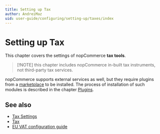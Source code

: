 ```yaml
---
title: Setting up Tax
author: AndreiMaz
uid: user-guide/configuring/setting-up/taxes/index
---
```


# Setting up Tax

This chapter covers the settings of nopCommerce **tax tools**.

> [!NOTE] this chapter includes nopCommerce in-built tax instruments, not third-party tax services.

nopCommerce supports external services as well, but they require plugins from a [marketplace](http://www.nopcommerce.com/marketplace.aspx) to be installed. The process of installation of such modules is described in the chapter [Plugins](xref:developer/plugins/index).

## See also

* [Tax Settings](xref:user-guide/configuring/setting-up/taxes/tax-settings)
* [Tax](xref:user-guide/configuring/settingup/taxes/tax/index)
* [EU VAT configuration guide](xref:user-guide/configuring/settingup/taxes/eu-vat)
